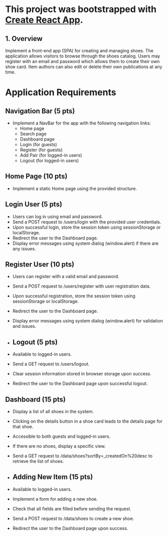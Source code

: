 # This project was bootstrapped with [Create React App](https://github.com/facebook/create-react-app).

## 1.	Overview
Implement a front-end app (SPA) for creating and managing shoes. The application allows visitors to browse through the shoes catalog. Users may register with an email and password which allows them to create their own shoe card. Item authors can also edit or delete their own publications at any time.

# Application Requirements

## Navigation Bar (5 pts)
- Implement a NavBar for the app with the following navigation links:
  - Home page
  - Search page
  - Dashboard page
  - Login (for guests)
  - Register (for guests)
  - Add Pair (for logged-in users)
  - Logout (for logged-in users)

## Home Page (10 pts)
- Implement a static Home page using the provided structure.

## Login User (5 pts)
- Users can log in using email and password.
- Send a POST request to /users/login with the provided user credentials.
- Upon successful login, store the session token using sessionStorage or localStorage.
- Redirect the user to the Dashboard page.
- Display error messages using system dialog (window.alert) if there are any issues.

## Register User (10 pts)
- Users can register with a valid email and password.
- Send a POST request to /users/register with user registration data.
- Upon successful registration, store the session token using sessionStorage or localStorage.
- Redirect the user to the Dashboard page.
- Display error messages using system dialog (window.alert) for validation and issues.

- ## Logout (5 pts)
- Available to logged-in users.
- Send a GET request to /users/logout.
- Clear session information stored in browser storage upon success.
- Redirect the user to the Dashboard page upon successful logout.

## Dashboard (15 pts)
- Display a list of all shoes in the system.
- Clicking on the details button in a shoe card leads to the details page for that shoe.
- Accessible to both guests and logged-in users.
- If there are no shoes, display a specific view.
- Send a GET request to /data/shoes?sortBy=_createdOn%20desc to retrieve the list of shoes.

- ## Adding New Item (15 pts)
- Available to logged-in users.
- Implement a form for adding a new shoe.
- Check that all fields are filled before sending the request.
- Send a POST request to /data/shoes to create a new shoe.
- Redirect the user to the Dashboard page upon success.
